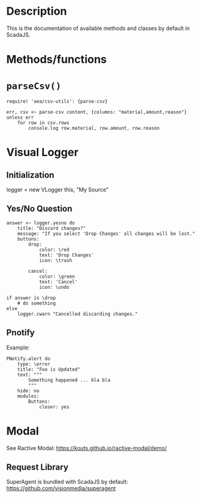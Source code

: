 # Description

This is the documentation of available methods and classes by default in ScadaJS.

# Methods/functions


# `parseCsv()`

```ls
require! 'aea/csv-utils': {parse-csv}

err, csv <~ parse-csv content, {columns: "material,amount,reason"}
unless err
    for row in csv.rows
        console.log row.material, row.amount, row.reason

```

# Visual Logger

## Initialization

logger = new VLogger this, "My Source"

## Yes/No Question

```ls
answer <~ logger.yesno do
    title: "Discard changes?"
    message: "If you select 'Drop Changes' all changes will be lost."
    buttons:
        drop:
            color: \red
            text: 'Drop Changes'
            icon: \trash

        cancel:
            color: \green
            text: 'Cancel'
            icon: \undo

if answer is \drop
    # do something
else
    logger.cwarn "Cancelled discarding changes."
```

## Pnotify

Example:

```ls
PNotify.alert do
    type: \error
    title: "Foo is Updated"
    text: """
        Something happened ... bla bla
        """
    hide: no
    modules:
        Buttons:
            closer: yes
```

# Modal 

See Ractive Modal: https://kouts.github.io/ractive-modal/demo/

## Request Library

SuperAgent is bundled with ScadaJS by default: https://github.com/visionmedia/superagent
